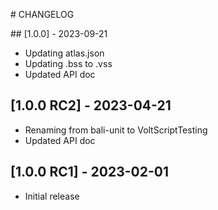 # CHANGELOG

## [1.0.0] - 2023-09-21

- Updating atlas.json
- Updating .bss to .vss
- Updated API doc

## [1.0.0 RC2] - 2023-04-21

- Renaming from bali-unit to VoltScriptTesting
- Updated API doc

## [1.0.0 RC1] - 2023-02-01

- Initial release